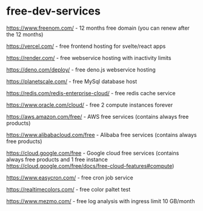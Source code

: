 # free-dev-services

https://www.freenom.com/ - 12 months free domain (you can renew after the 12 months)

https://vercel.com/ - free frontend hosting for svelte/react apps

https://render.com/ - free webservice hosting with inactivity limits

https://deno.com/deploy/ - free deno.js webservice hosting

https://planetscale.com/ - free MySql database host

https://redis.com/redis-enterprise-cloud/ - free redis cache service

https://www.oracle.com/cloud/ - free 2 compute instances forever

https://aws.amazon.com/free/ - AWS free services (contains always free products)

https://www.alibabacloud.com/free - Alibaba free services (contains always free products)

https://cloud.google.com/free - Google cloud free services (contains always free products and 1 free instance https://cloud.google.com/free/docs/free-cloud-features#compute)

https://www.easycron.com/ - free cron job service

https://realtimecolors.com/ - free color paltet test

https://www.mezmo.com/ - free log analysis with ingress limit 10 GB/month
